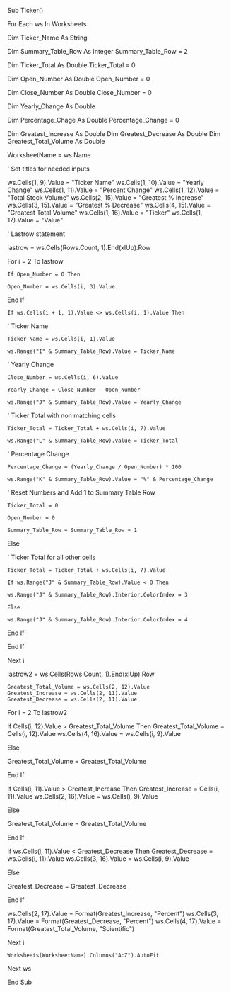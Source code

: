 Sub Ticker()

For Each ws In Worksheets

Dim Ticker_Name As String

Dim Summary_Table_Row As Integer
Summary_Table_Row = 2

Dim Ticker_Total As Double
Ticker_Total = 0

Dim Open_Number As Double
Open_Number = 0

Dim Close_Number As Double
Close_Number = 0

Dim Yearly_Change As Double

Dim Percentage_Chage As Double
Percentage_Change = 0

Dim Greatest_Increase As Double
Dim Greatest_Decrease As Double
Dim Greatest_Total_Volume As Double

WorksheetName = ws.Name

' Set titles for needed inputs

ws.Cells(1, 9).Value = "Ticker Name"
ws.Cells(1, 10).Value = "Yearly Change"
ws.Cells(1, 11).Value = "Percent Change"
ws.Cells(1, 12).Value = "Total Stock Volume"
ws.Cells(2, 15).Value = "Greatest % Increase"
ws.Cells(3, 15).Value = "Greatest % Decrease"
ws.Cells(4, 15).Value = "Greatest Total Volume"
ws.Cells(1, 16).Value = "Ticker"
ws.Cells(1, 17).Value = "Value"


' Lastrow statement

lastrow = ws.Cells(Rows.Count, 1).End(xlUp).Row

For i = 2 To lastrow

    If Open_Number = 0 Then
    
    Open_Number = ws.Cells(i, 3).Value
    
End If
    
    If ws.Cells(i + 1, 1).Value <> ws.Cells(i, 1).Value Then

' Ticker Name

    Ticker_Name = ws.Cells(i, 1).Value
    
    ws.Range("I" & Summary_Table_Row).Value = Ticker_Name
    
' Yearly Change
    
    Close_Number = ws.Cells(i, 6).Value
    
    Yearly_Change = Close_Number - Open_Number
    
    ws.Range("J" & Summary_Table_Row).Value = Yearly_Change
    
    
' Ticker Total with non matching cells
    
    Ticker_Total = Ticker_Total + ws.Cells(i, 7).Value
    
    ws.Range("L" & Summary_Table_Row).Value = Ticker_Total

' Percentage Change
    
    Percentage_Change = (Yearly_Change / Open_Number) * 100
    
    ws.Range("K" & Summary_Table_Row).Value = "%" & Percentage_Change
    
    
' Reset Numbers and Add 1 to Summary Table Row
    
    Ticker_Total = 0
    
    Open_Number = 0
    
    Summary_Table_Row = Summary_Table_Row + 1
    
Else

' Ticker Total for all other cells

    Ticker_Total = Ticker_Total + ws.Cells(i, 7).Value
    
    If ws.Range("J" & Summary_Table_Row).Value < 0 Then

    ws.Range("J" & Summary_Table_Row).Interior.ColorIndex = 3
    
    Else
    
    ws.Range("J" & Summary_Table_Row).Interior.ColorIndex = 4
    
End If

    

End If

Next i


lastrow2 = ws.Cells(Rows.Count, 1).End(xlUp).Row

    Greatest_Total_Volume = ws.Cells(2, 12).Value
    Greatest_Increase = ws.Cells(2, 11).Value
    Greatest_Decrease = ws.Cells(2, 11).Value
        
For i = 2 To lastrow2

If Cells(i, 12).Value > Greatest_Total_Volume Then
Greatest_Total_Volume = Cells(i, 12).Value
ws.Cells(4, 16).Value = ws.Cells(i, 9).Value

Else

Greatest_Total_Volume = Greatest_Total_Volume

End If

If Cells(i, 11).Value > Greatest_Increase Then
Greatest_Increase = Cells(i, 11).Value
ws.Cells(2, 16).Value = ws.Cells(i, 9).Value

Else

Greatest_Total_Volume = Greatest_Total_Volume

End If

If ws.Cells(i, 11).Value < Greatest_Decrease Then
Greatest_Decrease = ws.Cells(i, 11).Value
ws.Cells(3, 16).Value = ws.Cells(i, 9).Value

Else

Greatest_Decrease = Greatest_Decrease

End If

ws.Cells(2, 17).Value = Format(Greatest_Increase, "Percent")
ws.Cells(3, 17).Value = Format(Greatest_Decrease, "Percent")
ws.Cells(4, 17).Value = Format(Greatest_Total_Volume, "Scientific")

Next i

    Worksheets(WorksheetName).Columns("A:Z").AutoFit
    
Next ws


End Sub
